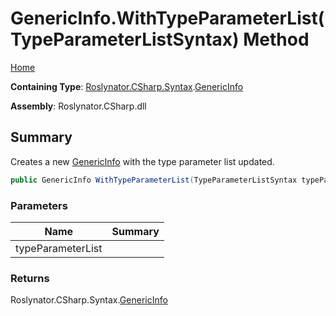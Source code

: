 # GenericInfo\.WithTypeParameterList\(TypeParameterListSyntax\) Method

[Home](../../../../../README.md)

**Containing Type**: [Roslynator.CSharp.Syntax](../../README.md)\.[GenericInfo](../README.md)

**Assembly**: Roslynator\.CSharp\.dll

## Summary

Creates a new [GenericInfo](../README.md) with the type parameter list updated\.

```csharp
public GenericInfo WithTypeParameterList(TypeParameterListSyntax typeParameterList)
```

### Parameters

| Name | Summary |
| ---- | ------- |
| typeParameterList | |

### Returns

Roslynator\.CSharp\.Syntax\.[GenericInfo](../README.md)

